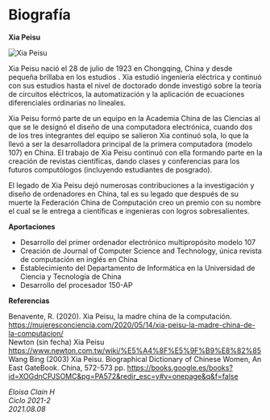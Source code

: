 # Biografía #

**Xia Peisu**

![Xia Peisu](https://upload.wikimedia.org/wikipedia/commons/9/96/Xia_Peisu.jpg "Xia Peisu")

Xia Peisu nació el 28 de julio de 1923 en Chongqing, China y desde pequeña brillaba en los estudios . Xia estudió ingeniería eléctrica y continuó con sus estudios hasta el nivel de doctorado donde investigó sobre la teoría de circuitos eléctricos, la automatización y la aplicación de ecuaciones diferenciales ordinarias no lineales.

Xia Peisu formó parte de un equipo en la Academia China de las Ciencias al que se le designó el diseño de una computadora electrónica, cuando dos de los tres integrantes del equipo se salieron Xia continuó sola, lo que la llevó a ser la desarrolladora principal de la primera computadora (modelo 107) en China. El trabajo de Xia Peisu continuó con ella formando parte en la creación de revistas científicas, dando clases y conferencias para los futuros computólogos (incluyendo estudiantes de posgrado).

El legado de Xia Peisu dejó numerosas contribuciones a la investigación y diseño de ordenadores en China, tal es su legado que después de su muerte la Federación China de Computación creo un premio con su nombre el cual se le entrega a científicas e ingenieras con logros sobresalientes. 

**Aportaciones**

- Desarrollo del primer ordenador electrónico multipropósito modelo 107  
- Creación de Journal of Computer Science and Technology, única revista de computación en inglés en China  
- Establecimiento del Departamento de Informática en la Universidad de Ciencia y Tecnología de China  
- Desarrollo del procesador 150-AP  

**Referencias**

Benavente, R. (2020). Xia Peisu, la madre china de la computación. <https://mujeresconciencia.com/2020/05/14/xia-peisu-la-madre-china-de-la-computacion/>  
Newton (sin fecha) Xia Peisu <https://www.newton.com.tw/wiki/%E5%A4%8F%E5%9F%B9%E8%82%85>  
Wang Bing (2003) Xia Peisu. Biographical Dictionary of Chinese Women, An East GateBook. China, 572-573 pp. <https://books.google.es/books?id=XOGdnCPJSOMC&pg=PA572&redir_esc=y#v=onepage&q&f=false>

*Eloisa Clain H*  
*Ciclo 2021-2*  
*2021.08.08*
